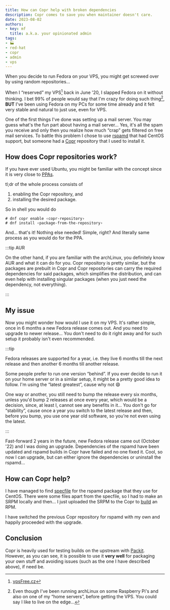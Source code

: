 ```yaml
---
title: How can Copr help with broken dependencies
description: Copr comes to save you when maintainer doesn't care.
date: 2023-08-02
authors:
- key: mf
  title: a.k.a. your opinionated admin
tags:
- 🏭
- red-hat
- copr
- admin
- vps
---
```


When you decide to run Fedora on your VPS, you might get screwed over by using
random repositories…

<!--truncate-->

When I “reserved” my VPS[^1] back in June '20, I slapped Fedora on it without
thinking. I bet 99% of people would say that I'm crazy for doing such thing[^2],
**BUT** I've been using Fedora on my PCs for some time already and it felt very
stable and natural to just use, even for VPS.

One of the first things I've done was setting up a mail server. You may guess
what's the fun part about having a mail server… Yes, it's all the spam you
receive and only then you realize how much “crap” gets filtered on free mail
services. To battle this problem I chose to use
[rspamd](https://github.com/rspamd/rspamd) that had CentOS support, but someone
had a [Copr](https://copr.fedorainfracloud.org/) repository that I used to
install it.

## How does Copr repositories work?

If you have ever used Ubuntu, you might be familiar with the concept since it is
very close to [PPAs](https://help.ubuntu.com/community/PPA).

tl;dr of the whole process consists of
1. enabling the Copr repository, and
2. installing the desired package.

So in shell you would do
```
# dnf copr enable ‹copr-repository›
# dnf install ‹package-from-the-repository›
```

And… that's it! Nothing else needed! Simple, right? And literally same process
as you would do for the PPA.

:::tip AUR

On the other hand, if you are familiar with the archLinux, you definitely know
AUR and what it can do for you. Copr repository is pretty similar, but the
packages are prebuilt in Copr and Copr repositories can carry the required
dependencies for said packages, which simplifies the distribution, and can even
help with installing singular packages (when you just need the dependency, not
everything).

:::

## My issue

Now you might wonder how would I use it on my VPS. It's rather simple, once in
6 months a new Fedora release comes out. And you need to upgrade to newer
release… You don't need to do it right away and for such setup it probably isn't
even recommended.

:::tip

Fedora releases are supported for a year, i.e. they live 6 months till the next
release and then another 6 months till another release.

Some people prefer to run one version “behind”. If you ever decide to run it on
your home server or in a similar setup, it might be a pretty good idea to
follow. I'm using the “latest greatest”, cause why not :smile:

One way or another, you still need to bump the release every six months, unless
you'd bump 2 releases at once every year, which would be a decision, since, at
least I, cannot see any benefits in it… You don't go for “stability”, cause once
a year you switch to the latest release and then, before you bump, you use one
year old software, so you're not even using the latest.

:::

Fast-forward 2 years in the future, new Fedora release came out (October '22)
and I was doing an upgrade. Dependencies of the rspamd have been updated and
rspamd builds in Copr have failed and no one fixed it. Cool, so now I can
upgrade, but can either ignore the dependencies or uninstall the rspamd…

## How can Copr help?

I have managed to find
[specfile](https://github.com/rspamd/rspamd/blob/master/rpm/rspamd.spec) for the
rspamd package that they use for CentOS. There were some files apart from the
specfile, so I had to make an SRPM locally and then… I just uploaded the SRPM
to the Copr to
[build](https://copr.fedorainfracloud.org/coprs/mfocko/rspamd/build/5046567/)
an RPM.

I have switched the previous Copr repository for rspamd with my own and happily
proceeded with the upgrade.

## Conclusion

Copr is heavily used for testing builds on the upstream with
[Packit](https://packit.dev). However, as you can see, it is possible to use it
**very well** for packaging your own stuff and avoiding issues (such as the one
I have described above), if need be.

[^1]: [vpsFree.cz](https://vpsfree.cz)
[^2]: Even though I've been running archLinux on some Raspberry Pi's and also
      on one of my “home servers”, before getting the VPS. You could say I like
      to live on the edge…
